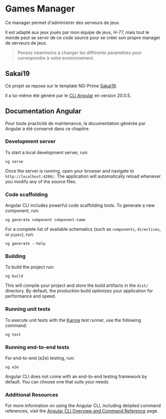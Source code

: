 # Games Manager

Ce manager permet d'administrer des serveurs de jeux.

Il est adapté aux jeux joués par mon équipe de jeux, H-77, mais tout le monde peut se servir de ce code source pour se créer son propre manager de serveurs de jeux.

> Pensez néanmoins à changer les différents paramètres pour correspondre à votre environnement.

## Sakai19

Ce projet se repose sur le template NG-Prime [Sakai19](https://github.com/primefaces/sakai-ng).

Il a lui-même été généré par le [CLI Angular](https://github.com/angular/angular-cli) en version 20.0.5.

## Documentation Angular

Pour toute practicité de maintenance, la documentation générée par Angular a été conservé dans ce chapitre.

### Development server

To start a local development server, run:

```shell
ng serve
```

Once the server is running, open your browser and navigate to `http://localhost:4200/`. The application will automatically reload whenever you modify any of the source files.

### Code scaffolding

Angular CLI includes powerful code scaffolding tools. To generate a new component, run:

```shell
ng generate component component-name
```

For a complete list of available schematics (such as `components`, `directives`, or `pipes`), run:

```shell
ng generate --help
```

### Building

To build the project run:

```shell
ng build
```

This will compile your project and store the build artifacts in the `dist/` directory. By default, the production build optimizes your application for performance and speed.

### Running unit tests

To execute unit tests with the [Karma](https://karma-runner.github.io) test runner, use the following command:

```shell
ng test
```

### Running end-to-end tests

For end-to-end (e2e) testing, run:

```shell
ng e2e
```

Angular CLI does not come with an end-to-end testing framework by default. You can choose one that suits your needs.

### Additional Resources

For more information on using the Angular CLI, including detailed command references, visit the [Angular CLI Overview and Command Reference](https://angular.dev/tools/cli) page.
